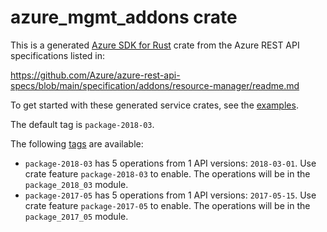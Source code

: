 # azure_mgmt_addons crate

This is a generated [Azure SDK for Rust](https://github.com/Azure/azure-sdk-for-rust) crate from the Azure REST API specifications listed in:

https://github.com/Azure/azure-rest-api-specs/blob/main/specification/addons/resource-manager/readme.md

To get started with these generated service crates, see the [examples](https://github.com/Azure/azure-sdk-for-rust/blob/main/services/README.md#examples).

The default tag is `package-2018-03`.

The following [tags](https://github.com/Azure/azure-sdk-for-rust/blob/main/services/tags.md) are available:

- `package-2018-03` has 5 operations from 1 API versions: `2018-03-01`. Use crate feature `package-2018-03` to enable. The operations will be in the `package_2018_03` module.
- `package-2017-05` has 5 operations from 1 API versions: `2017-05-15`. Use crate feature `package-2017-05` to enable. The operations will be in the `package_2017_05` module.